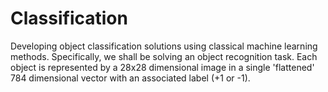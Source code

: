 # Classification
Developing object classification solutions using classical machine learning methods. Specifically, we shall be solving an object recognition task. Each object is represented by a 28x28 dimensional image in a single 'flattened' 784 dimensional vector with an associated label (+1 or -1).
